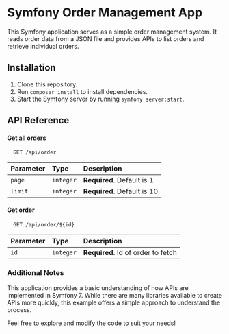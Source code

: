 # Symfony Order Management App
This Symfony application serves as a simple order management system. It reads order data from a JSON file and provides APIs to list orders and retrieve individual orders.

## Installation
1. Clone this repository.
2. Run `composer install` to install dependencies.
3. Start the Symfony server by running `symfony server:start`.


## API Reference

#### Get all orders

```http
  GET /api/order
```

| Parameter | Type     | Description                |
| :-------- | :------- | :------------------------- |
| `page` | `integer` | **Required**. Default is 1 |
| `limit` | `integer` | **Required**. Default is 10 |


#### Get order

```http
  GET /api/order/${id}
```

| Parameter | Type     | Description                       |
| :-------- | :------- | :-------------------------------- |
| `id`      | `integer` | **Required**. Id of order to fetch |


### Additional Notes
This application provides a basic understanding of how APIs are implemented in Symfony 7. While there are many libraries available to create APIs more quickly, this example offers a simple approach to understand the process.

Feel free to explore and modify the code to suit your needs!
